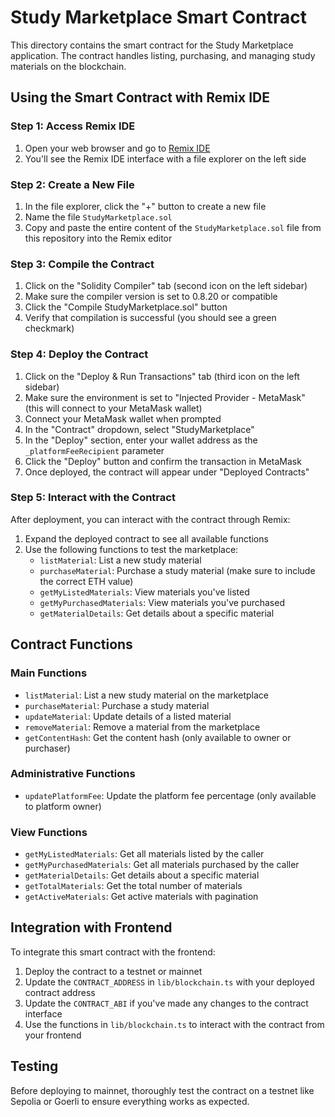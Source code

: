 # Study Marketplace Smart Contract

This directory contains the smart contract for the Study Marketplace application. The contract handles listing, purchasing, and managing study materials on the blockchain.

## Using the Smart Contract with Remix IDE

### Step 1: Access Remix IDE

1. Open your web browser and go to [Remix IDE](https://remix.ethereum.org/)
2. You'll see the Remix IDE interface with a file explorer on the left side

### Step 2: Create a New File

1. In the file explorer, click the "+" button to create a new file
2. Name the file `StudyMarketplace.sol`
3. Copy and paste the entire content of the `StudyMarketplace.sol` file from this repository into the Remix editor

### Step 3: Compile the Contract

1. Click on the "Solidity Compiler" tab (second icon on the left sidebar)
2. Make sure the compiler version is set to 0.8.20 or compatible
3. Click the "Compile StudyMarketplace.sol" button
4. Verify that compilation is successful (you should see a green checkmark)

### Step 4: Deploy the Contract

1. Click on the "Deploy & Run Transactions" tab (third icon on the left sidebar)
2. Make sure the environment is set to "Injected Provider - MetaMask" (this will connect to your MetaMask wallet)
3. Connect your MetaMask wallet when prompted
4. In the "Contract" dropdown, select "StudyMarketplace"
5. In the "Deploy" section, enter your wallet address as the `_platformFeeRecipient` parameter
6. Click the "Deploy" button and confirm the transaction in MetaMask
7. Once deployed, the contract will appear under "Deployed Contracts"

### Step 5: Interact with the Contract

After deployment, you can interact with the contract through Remix:

1. Expand the deployed contract to see all available functions
2. Use the following functions to test the marketplace:
   - `listMaterial`: List a new study material
   - `purchaseMaterial`: Purchase a study material (make sure to include the correct ETH value)
   - `getMyListedMaterials`: View materials you've listed
   - `getMyPurchasedMaterials`: View materials you've purchased
   - `getMaterialDetails`: Get details about a specific material

## Contract Functions

### Main Functions

- `listMaterial`: List a new study material on the marketplace
- `purchaseMaterial`: Purchase a study material
- `updateMaterial`: Update details of a listed material
- `removeMaterial`: Remove a material from the marketplace
- `getContentHash`: Get the content hash (only available to owner or purchaser)

### Administrative Functions

- `updatePlatformFee`: Update the platform fee percentage (only available to platform owner)

### View Functions

- `getMyListedMaterials`: Get all materials listed by the caller
- `getMyPurchasedMaterials`: Get all materials purchased by the caller
- `getMaterialDetails`: Get details about a specific material
- `getTotalMaterials`: Get the total number of materials
- `getActiveMaterials`: Get active materials with pagination

## Integration with Frontend

To integrate this smart contract with the frontend:

1. Deploy the contract to a testnet or mainnet
2. Update the `CONTRACT_ADDRESS` in `lib/blockchain.ts` with your deployed contract address
3. Update the `CONTRACT_ABI` if you've made any changes to the contract interface
4. Use the functions in `lib/blockchain.ts` to interact with the contract from your frontend

## Testing

Before deploying to mainnet, thoroughly test the contract on a testnet like Sepolia or Goerli to ensure everything works as expected. 